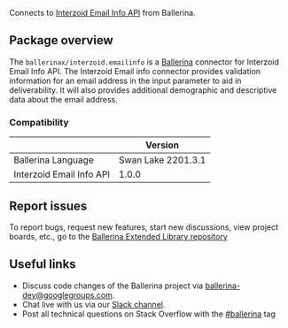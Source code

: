 Connects to [Interzoid Email Info API](https://interzoid.com/services/getemailinfo) from Ballerina.

## Package overview

The `ballerinax/interzoid.emailinfo` is a [Ballerina](https://ballerina.io/) connector for Interzoid Email Info API. The Interzoid Email info connector provides validation information for an email address in the input parameter to aid in deliverability. It will also provides additional demographic and descriptive data about the email address.

### Compatibility
|                             | Version                   |
|-----------------------------|---------------------------|
| Ballerina Language          | Swan Lake 2201.3.1          |
| Interzoid Email Info API    | 1.0.0                     |

## Report issues
To report bugs, request new features, start new discussions, view project boards, etc., go to the [Ballerina Extended Library repository](https://github.com/ballerina-platform/ballerina-extended-library)

## Useful links
- Discuss code changes of the Ballerina project via [ballerina-dev@googlegroups.com](mailto:ballerina-dev@googlegroups.com).
- Chat live with us via our [Slack channel](https://ballerina.io/community/slack/).
- Post all technical questions on Stack Overflow with the [#ballerina](https://stackoverflow.com/questions/tagged/ballerina) tag
